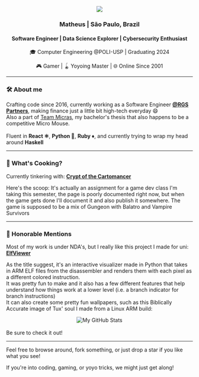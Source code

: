 <div align="center">
  <img src="https://capsule-render.vercel.app/api?type=waving&text=Hello!&desc=Take%20a%20look%20at%20my%20projects&color=211150&fontColor=ffd831&height=220" />
  <h3>Matheus | São Paulo, Brazil</h3>
  <h4>Software Engineer | Data Science Explorer | Cybersecurity Enthusiast</h4> 
  <p>🎓 Computer Engineering @POLI-USP | Graduating 2024</p>
  <p>🎮 Gamer | 🪀 Yoyoing Master | 🌐 Online Since 2001</p>
</div>

<hr/>

<h3>🛠️ About me</h3>
<p>Crafting code since 2016, currently working as a Software Engineer <a href="https://www.rgspartners.com.br" target="_blank"><strong>@RGS Partners</strong></a>, making finance just a little bit high-tech everyday 😄<br>Also a part of <a href="">Team Micras</a>, my bachelor's thesis that also happens to be a competitive Micro Mouse.<br><br> Fluent in <strong>React ⚛️</strong>, <strong>Python 🐍</strong>, <strong>Ruby ♦️</strong>, and currently trying to wrap my head around <strong>Haskell</strong></p>

<hr/>

<h3>🚧 What's Cooking?</h3>
<p>Currently tinkering with: <a href="https://github.com/Matheus3007/crypt-of-the-cartomancer" target="_blank"><strong>Crypt of the Cartomancer</strong></a></p>
<p>Here's the scoop: It's actually an assignment for a game dev class I'm taking this semester, the page is poorly documented right now, but when the game gets done I'll document it and also publish it somewhere. The game is supposed to be a mix of Gungeon with Balatro and Vampire Survivors</p>

<hr/>

<h3>🎉 Honorable Mentions</h3>
<p>Most of my work is under NDA's, but I really like this project I made for uni: <a href="https://github.com/Matheus3007/ElfViewer" target="_blank"><strong>ElfViewer</strong></a></p>
<p>As the title suggest, it's an interactive visualizer made in Python that takes in ARM ELF files from the disassembler and renders them with each pixel as a different colored instruction.<br>It was pretty fun to make and it also has a few different features that help understand how things work at a lower level (i.e. a branch indicator for branch instructions)<br>
It can also create some pretty fun wallpapers, such as this Biblically Accurate image of Tux' soul I made from a Linux ARM build:
<div align="center">
  <img src="https://imgur.com/RZk2y5n.png" alt="My GitHub Stats" />
</div>
<br>Be sure to check it out!</p>


<hr/>

<p>Feel free to browse around, fork something, or just drop a star if you like what you see!</p>
<p>If you're into coding, gaming, or yoyo tricks, we might just get along!</p>
